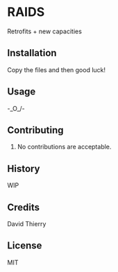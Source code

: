 
# RAIDS 

Retrofits + new capacities

## Installation

Copy the files and then good luck!

## Usage

-\_O_/-

## Contributing

1. No contributions are acceptable. 

## History

WIP

## Credits

David Thierry

## License
 
MIT
